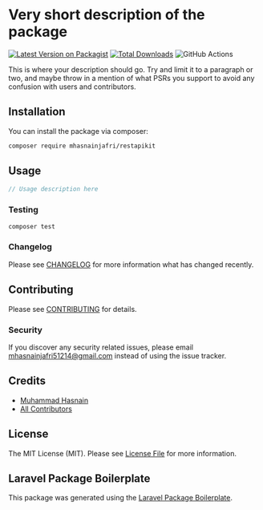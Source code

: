 # Very short description of the package

[![Latest Version on Packagist](https://img.shields.io/packagist/v/mhasnainjafri/restapikit.svg?style=flat-square)](https://packagist.org/packages/mhasnainjafri/restapikit)
[![Total Downloads](https://img.shields.io/packagist/dt/mhasnainjafri/restapikit.svg?style=flat-square)](https://packagist.org/packages/mhasnainjafri/restapikit)
![GitHub Actions](https://github.com/mhasnainjafri/restapikit/actions/workflows/main.yml/badge.svg)

This is where your description should go. Try and limit it to a paragraph or two, and maybe throw in a mention of what PSRs you support to avoid any confusion with users and contributors.

## Installation

You can install the package via composer:

```bash
composer require mhasnainjafri/restapikit
```

## Usage

```php
// Usage description here
```

### Testing

```bash
composer test
```

### Changelog

Please see [CHANGELOG](CHANGELOG.md) for more information what has changed recently.

## Contributing

Please see [CONTRIBUTING](CONTRIBUTING.md) for details.

### Security

If you discover any security related issues, please email mhasnainjafri51214@gmail.com instead of using the issue tracker.

## Credits

-   [Muhammad Hasnain](https://github.com/mhasnainjafri)
-   [All Contributors](../../contributors)

## License

The MIT License (MIT). Please see [License File](LICENSE.md) for more information.

## Laravel Package Boilerplate

This package was generated using the [Laravel Package Boilerplate](https://laravelpackageboilerplate.com).
